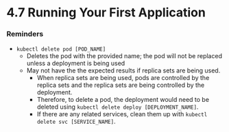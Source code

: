 # 4.7 Running Your First Application

### Reminders
- `kubectl delete pod [POD_NAME]`
    - Deletes the pod with the provided name; the pod will not be replaced unless a deployment is being used
    - May not have the the expected results if replica sets are being used.
        - When replica sets are being used, pods are controlled by the replica sets and the replica sets are being controlled by the deployment.
        - Therefore, to delete a pod, the deployment would need to be deleted using `kubectl delete deploy [DEPLOYMENT_NAME]`.
        - If there are any related services, clean them up with `kubectl delete svc [SERVICE_NAME]`.
